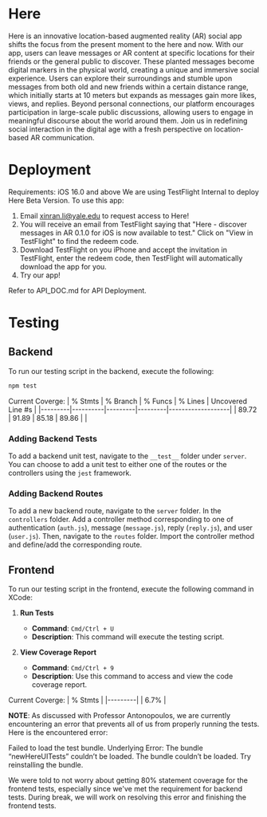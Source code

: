 # Here
Here is an innovative location-based augmented reality (AR) social app shifts the focus from the present moment to the here and now. 
With our app, users can leave messages or AR content at specific locations for their friends or the general public to discover. 
These planted messages become digital markers in the physical world, creating a unique and immersive social experience. 
Users can explore their surroundings and stumble upon messages from both old and new friends within a certain distance range, which initially starts at 10 meters but expands as messages gain more likes, views, and replies. 
Beyond personal connections, our platform encourages participation in large-scale public discussions, allowing users to engage in meaningful discourse about the world around them. 
Join us in redefining social interaction in the digital age with a fresh perspective on location-based AR communication.

# Deployment
Requirements: iOS 16.0 and above
We are using TestFlight Internal to deploy Here Beta Version. To use this app:
1. Email xinran.li@yale.edu to request access to Here!
2. You will receive an email from TestFlight saying that "Here - discover messages in AR 0.1.0 for iOS is now available to test." Click on "View in TestFlight" to find the redeem code.
3. Download TestFlight on you iPhone and accept the invitation in TestFlight, enter the redeem code, then TestFlight will automatically download the app for you.
4. Try our app!

Refer to API_DOC.md for API Deployment.

# Testing
## Backend
To run our testing script in the backend, execute the following:

```bash
npm test
```

Current Coverge: 
| % Stmts | % Branch | % Funcs | % Lines | Uncovered Line #s |
|---------|----------|---------|---------|-------------------|
| 89.72   | 91.89    | 85.18   | 89.86   |                   |

### Adding Backend Tests
To add a backend unit test, navigate to the `__test__` folder under `server`. You can choose to add a unit test to either one of the routes or the controllers using the `jest` framework.

### Adding Backend Routes
To add a new backend route, navigate to the `server` folder. In the `controllers` folder. Add a controller method corresponding to one of authentication (`auth.js`), message (`message.js`), reply (`reply.js`), and user (`user.js`). Then, navigate to the `routes` folder. Import the controller method and define/add the corresponding route.

## Frontend
To run our testing script in the frontend, execute the following command in XCode:

1. **Run Tests**
   - **Command**: `Cmd/Ctrl + U`
   - **Description**: This command will execute the testing script.

2. **View Coverage Report**
   - **Command**: `Cmd/Ctrl + 9`
   - **Description**: Use this command to access and view the code coverage report.

Current Coverge: 
| % Stmts | 
|---------|
| 6.7%    |

**NOTE**: As discussed with Professor Antonopoulos, we are currently encountering an error
that prevents all of us from properly running the tests. Here is the encountered error:

Failed to load the test bundle. Underlying Error: The bundle “newHereUITests” couldn’t be loaded. 
The bundle couldn’t be loaded. Try reinstalling the bundle. 

We were told to not worry about getting 80% statement coverage for the frontend tests,
especially since we've met the requirement for backend tests. During break, we will 
work on resolving this error and finishing the frontend tests.
